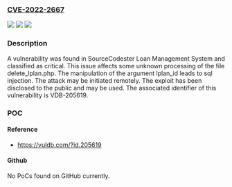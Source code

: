 ### [CVE-2022-2667](https://cve.mitre.org/cgi-bin/cvename.cgi?name=CVE-2022-2667)
![](https://img.shields.io/static/v1?label=Product&message=Loan%20Management%20System&color=blue)
![](https://img.shields.io/static/v1?label=Version&message=n%2Fa&color=blue)
![](https://img.shields.io/static/v1?label=Vulnerability&message=CWE-89%20SQL%20Injection&color=brighgreen)

### Description

A vulnerability was found in SourceCodester Loan Management System and classified as critical. This issue affects some unknown processing of the file delete_lplan.php. The manipulation of the argument lplan_id leads to sql injection. The attack may be initiated remotely. The exploit has been disclosed to the public and may be used. The associated identifier of this vulnerability is VDB-205619.

### POC

#### Reference
- https://vuldb.com/?id.205619

#### Github
No PoCs found on GitHub currently.

